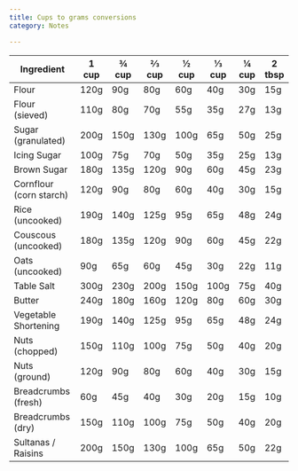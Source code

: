 ```yaml
---
title: Cups to grams conversions
category: Notes

---
```


| Ingredient              | 1 cup | ¾ cup | ⅔ cup |½ cup |⅓ cup |¼ cup | 2 tbsp |
|-------------------------|-------|---------|---------|---------|---------|---------|--------|
| Flour                   | 120g  | 90g     | 80g     | 60g     | 40g     | 30g     | 15g    |
| Flour (sieved)          | 110g  | 80g     | 70g     | 55g     | 35g     | 27g     | 13g    |
| Sugar (granulated)      | 200g  | 150g    | 130g    | 100g    | 65g     | 50g     | 25g    |
| Icing Sugar             | 100g  | 75g     | 70g     | 50g     | 35g     | 25g     | 13g    |
| Brown Sugar             | 180g  | 135g    | 120g    | 90g     | 60g     | 45g     | 23g    |
| Cornflour (corn starch) | 120g  | 90g     | 80g     | 60g     | 40g     | 30g     | 15g    |
| Rice (uncooked)         | 190g  | 140g    | 125g    | 95g     | 65g     | 48g     | 24g    |
| Couscous (uncooked)     | 180g  | 135g    | 120g    | 90g     | 60g     | 45g     | 22g    |
| Oats (uncooked)         | 90g   | 65g     | 60g     | 45g     | 30g     | 22g     | 11g    |
| Table Salt              | 300g  | 230g    | 200g    | 150g    | 100g    | 75g     | 40g    |
| Butter                  | 240g  | 180g    | 160g    | 120g    | 80g     | 60g     | 30g    |
| Vegetable Shortening    | 190g  | 140g    | 125g    | 95g     | 65g     | 48g     | 24g    |
| Nuts (chopped)          | 150g  | 110g    | 100g    | 75g     | 50g     | 40g     | 20g    |
| Nuts (ground)           | 120g  | 90g     | 80g     | 60g     | 40g     | 30g     | 15g    |
| Breadcrumbs (fresh)     | 60g   | 45g     | 40g     | 30g     | 20g     | 15g     | 10g    |
| Breadcrumbs (dry)       | 150g  | 110g    | 100g    | 75g     | 50g     | 40g     | 20g    |
| Sultanas / Raisins      | 200g  | 150g    | 130g    | 100g    | 65g     | 50g     | 22g    |